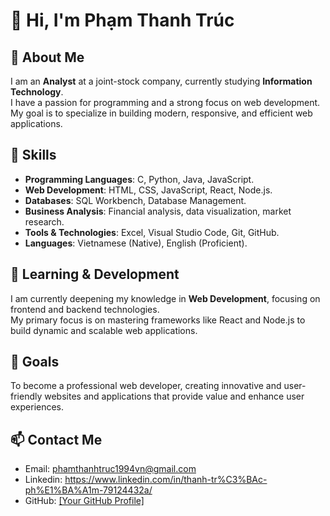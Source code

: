 # 👋 Hi, I'm Phạm Thanh Trúc

## 🚀 About Me
I am an **Analyst** at a joint-stock company, currently studying **Information Technology**.  
I have a passion for programming and a strong focus on web development.  
My goal is to specialize in building modern, responsive, and efficient web applications.

## 💼 Skills
- **Programming Languages**: C, Python, Java, JavaScript.
- **Web Development**: HTML, CSS, JavaScript, React, Node.js.
- **Databases**: SQL Workbench, Database Management.
- **Business Analysis**: Financial analysis, data visualization, market research.
- **Tools & Technologies**: Excel, Visual Studio Code, Git, GitHub.
- **Languages**: Vietnamese (Native), English (Proficient).

## 🌱 Learning & Development
I am currently deepening my knowledge in **Web Development**, focusing on frontend and backend technologies.  
My primary focus is on mastering frameworks like React and Node.js to build dynamic and scalable web applications.

## 🎯 Goals
To become a professional web developer, creating innovative and user-friendly websites and applications that provide value and enhance user experiences.

## 📫 Contact Me
- Email: phamthanhtruc1994vn@gmail.com
- Linkedin: https://www.linkedin.com/in/thanh-tr%C3%BAc-ph%E1%BA%A1m-79124432a/
- GitHub: [[Your GitHub Profile]](https://github.com/PhamThanhTruc-IT/PhamThanhTruc-IT)

